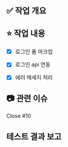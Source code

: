 ## ✅ 작업 개요
<!-- 어떤 작업을 했는지 간단히 작성해주세요 -->

## ⭐️ 작업 내용
- [x] 로그인 폼 마크업
- [x] 로그인 api 연동
- [x] 에러 메세지 처리


## 📷 관련 이슈
Close #10

## 테스트 결과 보고
<!-- 테스트 결과나 내용 기입 -->
